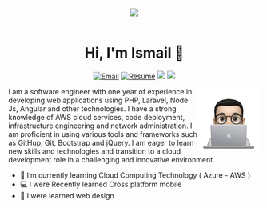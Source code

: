 <div align="center">
<img src="https://i.imgur.com/8MupZHY.gif" width="400px" align="center" /> 
</div>

<br>


<h1 align="center">Hi, I'm Ismail 👋</h1>

<p align="center">
<a href="mailto:esmailhelal78@gmail.com" target="_blank"><img src="https://img.shields.io/badge/-Gmail-c14438?style=flat-square&logo=Gmail&logoColor=white" alt="Email"></a> <a href="https://drive.google.com/file/d/1YmW0LL_Q27ucWcLbSYwCA8hh9mPKlSur/view?usp=sharing"target="_blank"><img src="https://img.shields.io/badge/-Resume-181717?style=flat-square&logo=Resume" alt="Resume"></a>  <a href="https://www.linkedin.com/in/ismailmhelal"><img src="https://img.shields.io/badge/linkedin-%230177B5?style=flat&logo=linkedin&logoColor=white"/></a> <a href="https://twitter.com/IsmailHelal11"><img src="https://img.shields.io/badge/twitter-%231FA1F1?style=flat&logo=twitter&logoColor=white"/></a>  
</p>

<img src="https://github.com/ismail116/ismail116/blob/main/profile-img.png" align="right" width="25%"/>

I am a software engineer with one year of experience in developing web applications using PHP, Laravel, Node Js, Angular and other technologies. I have a strong knowledge of AWS cloud services, code deployment, infrastructure engineering and network administration. I am proficient in using various tools and frameworks such as GitHup, Git, Bootstrap and jQuery. I am eager to learn new skills and technologies and transition to a cloud development role in a challenging and innovative environment.


- 🔭 I’m currently learning Cloud Computing Technology ( Azure - AWS )
- 💻 I were Recently learned  Cross platform mobile 
- 🌱 I were learned web design 






<!--
**ismail116/ismail116** is a ✨ _special_ ✨ repository because its `README.md` (this file) appears on your GitHub profile.

Here are some ideas to get you started:

- 🔭 I’m currently working on ...
- 🌱 I’m currently learning ...
- 👯 I’m looking to collaborate on ...
- 🤔 I’m looking for help with ...
- 💬 Ask me about ...
- 📫 How to reach me: ...
- 😄 Pronouns: ...
- ⚡ Fun fact: ...
-->
